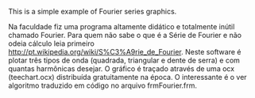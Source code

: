This is a simple example of Fourier series graphics.

Na faculdade fiz uma programa altamente didático e totalmente inútil chamado Fourier.
Para quem não sabe o que é a Série de Fourier e não odeia cálculo leia primeiro http://pt.wikipedia.org/wiki/S%C3%A9rie_de_Fourier.
Neste software é plotar três tipos de onda (quadrada, triangular e dente de serra) e com quantas harmônicas desejar. O gráfico é traçado através de uma ocx (teechart.ocx) distribuída gratuitamente na época. O interessante é o ver algoritmo traduzido em código no arquivo frmFourier.frm. 
